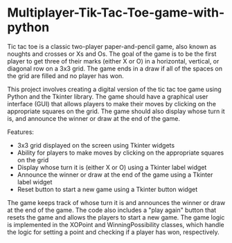 # Multiplayer-Tik-Tac-Toe-game-with-python

Tic tac toe is a classic two-player paper-and-pencil game, also known as noughts and crosses or Xs and Os. The goal of the game is to be the first player to get three of their marks (either X or O) in a horizontal, vertical, or diagonal row on a 3x3 grid. The game ends in a draw if all of the spaces on the grid are filled and no player has won.

This project involves creating a digital version of the tic tac toe game using Python and the Tkinter library. The game should have a graphical user interface (GUI) that allows players to make their moves by clicking on the appropriate squares on the grid. The game should also display whose turn it is, and announce the winner or draw at the end of the game.

Features:

* 3x3 grid displayed on the screen using Tkinter widgets
* Ability for players to make moves by clicking on the appropriate squares on the grid
* Display whose turn it is (either X or O) using a Tkinter label widget
* Announce the winner or draw at the end of the game using a Tkinter label widget
* Reset button to start a new game using a Tkinter button widget

The game keeps track of whose turn it is and announces the winner or draw at the end of the game. The code also includes a "play again" button that resets the game and allows the players to start a new game. The game logic is implemented in the XOPoint and WinningPossibility classes, which handle the logic for setting a point and checking if a player has won, respectively.
